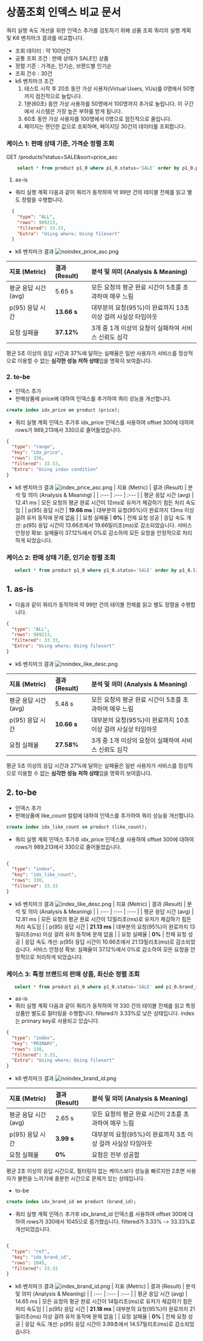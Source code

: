 # 상품조회 인덱스 비교 문서
쿼리 실행 속도 개선을 위한 인덱스 추가를 검토하기 위해 상품 조회 쿼리의 실행 계획 및 K6 벤치마크 결과를 비교합니다.
- 조회 데이터 : 약 100만건
- 공통 조회 조건 : 판매 상태가 SALE인 상품
- 정렬 기준 : 가격순, 인기순, 브랜드별 인기순
- 조회 건수 : 30건
- k6 벤치마크 조건
  1. 테스트 시작 후 20초 동안 가상 사용자(Virtual Users, VUs)를 0명에서 50명까지 점진적으로 늘립니다.
  2. 1분(60초) 동안 가상 사용자를 50명에서 100명까지 추가로 늘립니다. 이 구간에서 시스템은 가장 높은 부하를 받게 됩니다.
  3. 60초 동안 가상 사용자를 100명에서 0명으로 점진적으로 줄입니다.
  4. 페이지는 랜던한 값으로 조회하며, 페이지당 30건의 데이터를 조회합니다.

### 케이스 1: 판매 상태 기준, 가격순 정렬 조회
GET /products?status=SALE&sort=price_asc
```SQL
    select * from product p1_0 where p1_0.status='SALE' order by p1_0.price desc limit 300,30;
```
1. as-is
- 쿼리 실행 계획
다음과 같이 쿼리가 동작하여 약 99만 건의 테이블 전체를 읽고 별도 정렬을 수행합니다.
```json
  {
    "type": "ALL",
    "rows": 989213,
    "filtered": 33.33,
    "Extra": "Using where; Using filesort"
  }
 ```
- k6 벤치마크 결과
![noindex_price_asc.png](../k6/image/noindex_price_asc.png)

| 지표 (Metric) | 결과 (Result) | 분석 및 의미 (Analysis & Meaning) |
| :--- | :--- | :--- |
| 평균 응답 시간 (avg) | 5.65 s | 모든 요청의 평균 완료 시간이 5초를 초과하여 매우 느림 |
| p(95) 응답 시간 | **13.66 s** | 대부분의 요청(95%)이 완료까지 13초 이상 걸려 사실상 타임아웃 |
| 요청 실패율 | **37.12%** | 3개 중 1개 이상의 요청이 실패하여 서비스 신뢰도 심각 |
평균 5초 이상의 응답 시간과 37%에 달하는 실패율은 일반 사용자가 서비스를 정상적으로 이용할 수 없는 **심각한 성능 저하 상태**임을 명확히 보여줍니다. 
### 2. to-be
- 인덱스 추가
- 판매상품에 price에 대하여 인덱스를 추가하여 쿼리 성능을 개선합니다.
```sql
create index idx_price on product (price);
```
- 쿼리 실행 계획
인덱스 추가후 idx_price 인덱스를 사용하여 offset 300에 대하여 rows가 989,213에서 330으로 줄어들었습니다.
```json
{
  "type": "range",
  "key": "idx_price",
  "rows": 330,
  "filtered": 33.33,
  "Extra": "Using index condition"
}
```
- k6 벤치마크 결과
![index_price_asc.png](../k6/image/index_price_asc.png)
 | 지표 (Metric) | 결과 (Result) | 분석 및 의미 (Analysis & Meaning) |
  | :--- | :--- | :--- |
  | 평균 응답 시간 (avg) | 12.41 ms | 모든 요청의 평균 완료 시간이 12ms로 유저가 체감하기 힘든 처리 속도임 |
  | p(95) 응답 시간 | **19.66 ms** | 대부분의 요청(95%)이 완료까지 13ms 이상 걸려 유저 동작에 문제 없음 |
  | 요청 실패율 | **0%** | 전체 요청 성공 |
응답 속도 개선: p(95) 응답 시간이 13.66초에서 19.66밀리초(ms)로 감소되었습니다.
서비스 안정성 확보: 실패율이 37.12%에서 0%로 감소하여 모든 요청을 안정적으로 처리하게 되었습니다.


### 케이스 2: 판매 상태 기준, 인기순 정렬 조회
```SQL
   select * from product p1_0 where p1_0.status='SALE' order by p1_0.like_count desc limit 300,30;
```
## 1. as-is
- 다음과 같이 쿼리가 동작하여 약 99만 건의 테이블 전체를 읽고 별도 정렬을 수행합니다.
```json
{
  "type": "ALL",
  "rows": 989213,
  "filtered": 33.33,
  "Extra": "Using where; Using filesort"
}
```
- k6 벤치마크 결과
  ![noindex_like_desc.png](../k6/image/noindex_like_desc.png)

| 지표 (Metric) | 결과 (Result) | 분석 및 의미 (Analysis & Meaning)          |
| :--- |:------------|:--------------------------------------|
| 평균 응답 시간 (avg) | 5.48 s      | 모든 요청의 평균 완료 시간이 5초를 초과하여 매우 느림       |
| p(95) 응답 시간 | **10.66 s** | 대부분의 요청(95%)이 완료까지 10초 이상 걸려 사실상 타임아웃 |
| 요청 실패율 | **27.58%**  | 3개 중 1개 이상의 요청이 실패하여 서비스 신뢰도 심각       |
평균 5초 이상의 응답 시간과 27%에 달하는 실패율은 일반 사용자가 서비스를 정상적으로 이용할 수 없는 **심각한 성능 저하 상태**임을 명확히 보여줍니다. 
## 2. to-be
- 인덱스 추가
- 판매상품에 like_count 컬럼에 대하여 인덱스를 추가하여 쿼리 성능을 개선합니다.
```sql
create index idx_like_count on product (like_count);
```
- 쿼리 실행 계획
  인덱스 추가후 idx_price 인덱스를 사용하여 offset 300에 대하여 rows가 989,213에서 330으로 줄어들었습니다.
```json

{
  "type": "index",
  "key": "idx_like_count",
  "rows": 330,
  "filtered": 33.33
}
```
- k6 벤치마크 결과
  ![index_like_desc.png](../k6/image/index_like_desc.png)
  | 지표 (Metric) | 결과 (Result) | 분석 및 의미 (Analysis & Meaning) |
  | :--- | :--- | :--- |
  | 평균 응답 시간 (avg) | 12.81 ms | 모든 요청의 평균 완료 시간이 12밀리초(ms)로 유저가 체감하기 힘든 처리 속도임 |
  | p(95) 응답 시간 | **21.13 ms** | 대부분의 요청(95%)이 완료까지 13밀리초(ms) 이상 걸려 유저 동작에 문제 없음 |
  | 요청 실패율 | **0%** | 전체 요청 성공 |
  응답 속도 개선: p(95) 응답 시간이 10.66초에서 21.13밀리초(ms)로 감소되었습니다.
  서비스 안정성 확보: 실패율이 37.12%에서 0%로 감소하여 모든 요청을 안정적으로 처리하게 되었습니다.

### 케이스 3: 특정 브랜드의 판매 상품, 최신순 정렬 조회
```SQL
   select * from product p1_0 where p1_0.status='SALE' and p1_0.brand_id=339 order by id desc limit 300,30;
```
- as-is
- 쿼리 실행 계획
    다음과 같이 쿼리가 동작하여 약 330 건의 테이블 전체를 읽고 특정 상품만 별도로 필터링을 수행합니다. filtered가 3.33%로 낮은 상태입니다. index는 primary key로 사용되고 있습니다.
```json
{
  "type": "index",
  "key": "PRIMARY",
  "rows": 330,
  "filtered": 3.33,
  "Extra": "Using where; Using filesort"
}
```
- k6 벤치마크 결과
  ![noindex_brand_id.png](../k6/image/noindex_brand_id.png)

| 지표 (Metric) | 결과 (Result) | 분석 및 의미 (Analysis & Meaning)         |
| :--- |:------------|:-------------------------------------|
| 평균 응답 시간 (avg) | 2.65 s      | 모든 요청의 평균 완료 시간이 2초를 초과하여 매우 느림      |
| p(95) 응답 시간 | **3.99 s**  | 대부분의 요청(95%)이 완료까지 3초 이상 걸려 사실상 타임아웃 |
| 요청 실패율 | **0%**      | 요청은 전부 성공함                           |
평균 2초 이상의 응답 시간으로, 필터링이 없는 케이스보다 성능을 빠르지만 2초면 사용자가 불편을 느끼기에 충분한 시간으로 문제가 있는 상태입니다.
- to-be
```sql
create index idx_brand_id on product (brand_id);
```
- 쿼리 실행 계획
  인덱스 추가후 idx_brand_id 인덱스를 사용하여 offset 300에 대하여 rows가 330에서 1045으로 증가했습니다. filtered가 3.33% -> 33.33%로 개선되었습니다.
```json

{
  "type": "ref",
  "key": "idx_brand_id",
  "rows": 1045,
  "filtered": 33.33
}
```
- k6 벤치마크 결과
  ![index_brand_id.png](../k6/image/index_brand_id.png)
  | 지표 (Metric) | 결과 (Result) | 분석 및 의미 (Analysis & Meaning) |
  | :--- | :--- | :--- |
  | 평균 응답 시간 (avg) | 14.65 ms | 모든 요청의 평균 완료 시간이 14밀리초(ms)로 유저가 체감하기 힘든 처리 속도임 |
  | p(95) 응답 시간 | **21.18 ms** | 대부분의 요청(95%)이 완료까지 21밀리초(ms) 이상 걸려 유저 동작에 문제 없음 |
  | 요청 실패율 | **0%** | 전체 요청 성공 |
  응답 속도 개선: p(95) 응답 시간이 3.99초에서 14.57밀리초(ms)로 감소되었습니다.
